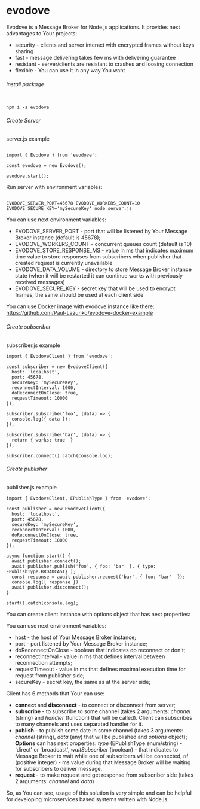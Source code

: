 # evodove

Evodove is a Message Broker for Node.js applications. It provides next advantages to Your projects:
- security - clients and server interact with encrypted frames without keys sharing
- fast - message delivering takes few ms with delivering guarantee
- resistant - server/clients are resistant to crashes and loosing connection
- flexible - You can use it in any way You want

###### Install package

```shell script

npm i -s evodove

```

###### Create Server

server.js example
```ecmascript 6

import { Evodove } from 'evodove';

const evodove = new Evodove();

evodove.start();

```
Run server with environment variables:

```shell script

EVODOVE_SERVER_PORT=45678 EVODOVE_WORKERS_COUNT=10 EVODOVE_SECURE_KEY='mySecureKey' node server.js

```

You can use next environment variables:
- EVODOVE_SERVER_PORT - port that will be listened by Your Message Broker instance (default is 45678);
- EVODOVE_WORKERS_COUNT - concurrent queues count (default is 10)
- EVODOVE_STORE_RESPONSE_MS - value in ms that indicates maximum time value to store responses from subscribers when publisher that created request is currently unavailable
- EVODOVE_DATA_VOLUME - directory to store Message Broker instance state (when it will be restarted it can continue works with previously received messages)
- EVODOVE_SECURE_KEY - secret key that will be used to encrypt frames, the same should be used at each client side

You can use Docker image with evodove instance like there:
https://github.com/Paul-Lazunko/evodove-docker-example

###### Create subscriber

subscriber.js example

```ecmascript 6
import { EvodoveClient } from 'evodove';

const subscriber = new EvodoveClient({
  host: 'localhost',
  port: 45678,
  secureKey: 'mySecureKey',
  reconnectInterval: 1000,
  doReconnectOnClose: true,
  requestTimeout: 10000
});

subscriber.subscribe('foo', (data) => {
  console.log({ data });
});

subscriber.subscribe('bar', (data) => {
  return { works: true  }
});

subscriber.connect().catch(console.log);
```

###### Create publisher

publisher.js example

```ecmascript 6
import { EvodoveClient, EPublishType } from 'evodove';

const publisher = new EvodoveClient({
  host: 'localhost',
  port: 45678,
  secureKey: 'mySecureKey',
  reconnectInterval: 1000,
  doReconnectOnClose: true,
  requestTimeout: 10000
});

async function start() {
  await publisher.connect();
  await publisher.publish('foo', { foo: 'bar' }, { type: EPublishType.BROADCAST} );
  const response = await publisher.request('bar', { foo: 'bar'  });
  console.log({ response })
  await publisher.disconnect();
}

start().catch(console.log);

```
You can create client instance with options object that has next properties:

You can use next environment variables:
- host - the host of Your Message Broker instance;
- port - port listened by Your Message Broker instance;
- doReconnectOnClose - boolean that indicates do reconnect or don't;
- reconnectInterval - value in ms that defines interval between reconnection attempts;
- requestTimeout -  value in ms that defines maximal execution time for request from publisher side;
- secureKey - secret key, the same as at the server side;

Client has 6 methods that Your can use:

- **connect** and **disconnect** - to connect or disconnect from server;
- **subscribe** - to subscribe to some channel (takes 2 arguments: _channel_ (string) and _handler_ (function) that will be called).
Client can subscribes  to many channels and uses separated handler for it.
- **publish** - to publish some date in some channel (takes 3 arguments: _channel_ (string), _data_ (any) that will be published and _options_ object);
**Options** can has next properties: _type_ (EPublishType enum/string) - 'direct' or 'broadcast', _waitSubscriber_ (boolean) - that indicates to Message Broker to wait while one of subscribers will be connected, _ttl_ (positive integer) - ms value during that Message Broker will be waiting for subscribers to deliver message.
- **request** - to make request and get response from subscriber side (takes 2 arguments: _channel_ and _data_) 

So, as You can see, usage of this solution is very simple and can be helpful for developing microservices based systems written with Node.js
